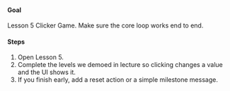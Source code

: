 #### Goal

Lesson 5 Clicker Game. Make sure the core loop works end to end.

#### Steps

1. Open Lesson 5.
2. Complete the levels we demoed in lecture so clicking changes a value and the UI shows it.
3. If you finish early, add a reset action or a simple milestone message.
